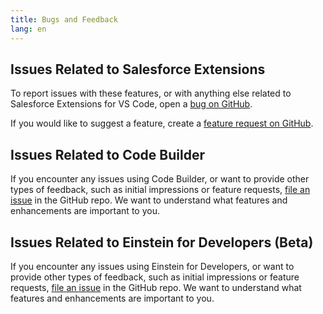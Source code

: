 ```yaml
---
title: Bugs and Feedback
lang: en
---
```


## Issues Related to Salesforce Extensions

To report issues with these features, or with anything else related to Salesforce Extensions for VS Code, open a [bug on GitHub](https://github.com/forcedotcom/salesforcedx-vscode/issues/new?template=Bug_report.md).

If you would like to suggest a feature, create a [feature request on GitHub](https://github.com/forcedotcom/salesforcedx-vscode/issues/new?template=Feature_request.md).

## Issues Related to Code Builder

If you encounter any issues using Code Builder, or want to provide other types of feedback, such as initial impressions or feature requests, [file an issue](https://github.com/forcedotcom/try-code-builder-feedback/issues) in the GitHub repo. We want to understand what features and enhancements are important to you.

## Issues Related to Einstein for Developers (Beta)

If you encounter any issues using Einstein for Developers, or want to provide other types of feedback, such as initial impressions or feature requests, [file an issue](https://github.com/forcedotcom/Einstein-GPT-for-Developers/issues) in the GitHub repo. We want to understand what features and enhancements are important to you.
